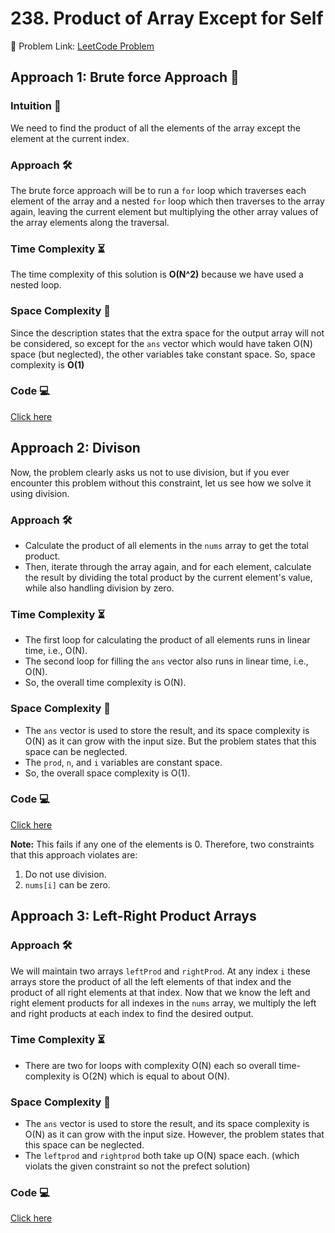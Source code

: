 # 238. Product of Array Except for Self

🔗 Problem Link: [LeetCode Problem](https://leetcode.com/problems/product-of-array-except-self/description/)

## Approach 1: Brute force Approach 🧐

### Intuition 🤔
We need to find the product of all the elements of the array except the element at the current index. 

### Approach 🛠️
The brute force approach will be to run a `for` loop which traverses each element of the array and a nested `for` loop which then traverses to the array again, leaving the current element but multiplying the other array values of the array elements along the traversal.

### Time Complexity ⏳
The time complexity of this solution is **O(N^2)** because we have used a nested loop.

### Space Complexity 🚀
Since the description states that the extra space for the output array will not be considered, so except for the `ans` vector which would have taken O(N) space (but neglected), the other variables take constant space.
So, space complexity is **O(1)**

### Code 💻
<a href=""> Click here </a>

## Approach 2: Divison
Now, the problem clearly asks us not to use division, but if you ever encounter this problem without this constraint, let us see how we solve it using division.

### Approach 🛠️
- Calculate the product of all elements in the `nums` array to get the total product.
- Then, iterate through the array again, and for each element, calculate the result by dividing the total product by the current element's value, while also handling division by zero.

### Time Complexity ⏳
- The first loop for calculating the product of all elements runs in linear time, i.e., O(N).
- The second loop for filling the `ans` vector also runs in linear time, i.e., O(N).
- So, the overall time complexity is O(N).

### Space Complexity 🚀
- The `ans` vector is used to store the result, and its space complexity is O(N) as it can grow with the input size. But the problem states that this space can be neglected.
- The `prod`, `n`, and `i` variables are constant space.
- So, the overall space complexity is O(1).

### Code 💻
<a href=""> Click here </a>

**Note:** This fails if any one of the elements is 0.
Therefore, two constraints that this approach violates are:
1. Do not use division.
2. `nums[i]` can be zero.

## Approach 3: Left-Right Product Arrays

### Approach 🛠️
We will maintain two arrays `leftProd` and `rightProd`. At any index `i` these arrays store the product of all the left elements of that index and the product of all right elements at that index.
Now that we know the left and right element products for all indexes in the `nums` array, we multiply the left and right products at each index to find the desired output.


### Time Complexity ⏳
- There are two for loops with complexity O(N) each so overall time-complexity is O(2N) which is equal to about O(N).

### Space Complexity 🚀
- The `ans` vector is used to store the result, and its space complexity is O(N) as it can grow with the input size. However, the problem states that this space can be neglected.
- The `leftprod` and `rightprod` both take up O(N) space each.
(which violats the given constraint so not the prefect solution)
### Code 💻
<a href=""> Click here </a>

